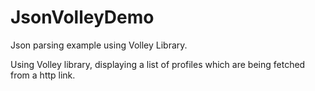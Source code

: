 # JsonVolleyDemo
Json parsing example using Volley Library.

Using Volley library, displaying a list of profiles which are being fetched from a http link.

